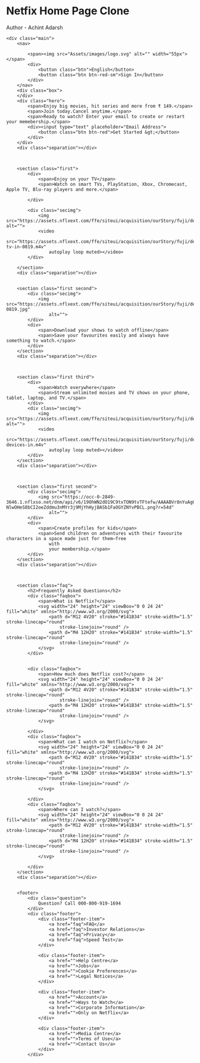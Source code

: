# Netfix Home Page Clone
Author - Achint Adarsh
<!DOCTYPE html>
<html lang="en">

<head>
    <meta charset="UTF-8">
    <meta name="viewport" content="width=device-width, initial-scale=1.0">
    <title>NetflixClone</title>
    <link rel="stylesheet" href="style.css">
</head>

<body>

    <div class="main">
        <nav>

            <span><img src="Assets/images/logo.svg" alt="" width="55px"></span>
            <div>
                <button class="btn">English</button>
                <button class="btn btn-red-sm">Sign In</button>
            </div>
        </nav>
        <div class="box">
        </div>
        <div class="hero">
            <span>Enjoy big movies, hit series and more from ₹ 149.</span>
            <span>Join today.Cancel anytime.</span>
            <span>Ready to watch? Enter your email to create or restart your memebership.</span>
            <div><input type="text" placeholder="Email Address">
                <button class="btn btn-red">Get Started &gt;</button>
            </div>
        </div>
        <div class="separation"></div>



        <section class="first">
            <div>
                <span>Enjoy on your TV</span>
                <span>Watch on smart TVs, PlayStation, Xbox, Chromecast, Apple TV, Blu-ray players and more.</span>

            </div>

            <div class="secimg">
                <img src="https://assets.nflxext.com/ffe/siteui/acquisition/ourStory/fuji/desktop/tv.png" alt="">
                <video
                    src="https://assets.nflxext.com/ffe/siteui/acquisition/ourStory/fuji/desktop/video-tv-in-0819.m4v"
                    autoplay loop muted></video>
            </div>

        </section>
        <div class="separation"></div>


        <section class="first second">
            <div class="secimg">
                <img src="https://assets.nflxext.com/ffe/siteui/acquisition/ourStory/fuji/desktop/mobile-0819.jpg"
                    alt="">
            </div>
            <div>
                <span>Download your shows to watch offline</span>
                <span>Save your favourites easily and always have something to watch.</span>
            </div>
        </section>
        <div class="separation"></div>



        <section class="first third">
            <div>
                <span>Watch everywhere</span>
                <span>Stream unlimited movies and TV shows on your phone, tablet, laptop, and TV.</span>
            </div>
            <div class="secimg">
                <img src="https://assets.nflxext.com/ffe/siteui/acquisition/ourStory/fuji/desktop/tv.png" alt="">
                <video
                    src="https://assets.nflxext.com/ffe/siteui/acquisition/ourStory/fuji/desktop/video-devices-in.m4v"
                    autoplay loop muted></video>
            </div>
        </section>
        <div class="separation"></div>



        <section class="first second">
            <div class="secimg">
                <img src="https://occ-0-2849-3646.1.nflxso.net/dnm/api/v6/19OhWN2dO19C9txTON9tvTFtefw/AAAABVr8nYuAg0xDpXDv0VI9HUoH7r2aGp4TKRCsKNQrMwxzTtr-NlwOHeS8bCI2oeZddmu3nMYr3j9MjYhHyjBASb1FaOGYZNYvPBCL.png?r=54d"
                    alt="">
            </div>
            <div>
                <span>Create profiles for kids</span>
                <span>Send children on adventures with their favourite characters in a space made just for them—free
                    with
                    your membership.</span>
            </div>
        </section>
        <div class="separation"></div>



        <section class="faq">
            <h2>Frequently Asked Questions</h2>
            <div class="faqbox">
                <span>What is Netflix?</span>
                <svg width="24" height="24" viewBox="0 0 24 24" fill="white" xmlns="http://www.w3.org/2000/svg">
                    <path d="M12 4V20" stroke="#141B34" stroke-width="1.5" stroke-linecap="round"
                        stroke-linejoin="round" />
                    <path d="M4 12H20" stroke="#141B34" stroke-width="1.5" stroke-linecap="round"
                        stroke-linejoin="round" />
                </svg>
            </div>


            <div class="faqbox">
                <span>How much does Netflix cost?</span>
                <svg width="24" height="24" viewBox="0 0 24 24" fill="white" xmlns="http://www.w3.org/2000/svg">
                    <path d="M12 4V20" stroke="#141B34" stroke-width="1.5" stroke-linecap="round"
                        stroke-linejoin="round" />
                    <path d="M4 12H20" stroke="#141B34" stroke-width="1.5" stroke-linecap="round"
                        stroke-linejoin="round" />
                </svg>

            </div>
            <div class="faqbox">
                <span>What can I watch on Netflix?</span>
                <svg width="24" height="24" viewBox="0 0 24 24" fill="white" xmlns="http://www.w3.org/2000/svg">
                    <path d="M12 4V20" stroke="#141B34" stroke-width="1.5" stroke-linecap="round"
                        stroke-linejoin="round" />
                    <path d="M4 12H20" stroke="#141B34" stroke-width="1.5" stroke-linecap="round"
                        stroke-linejoin="round" />
                </svg>

            </div>
            <div class="faqbox">
                <span>Where can I watch?</span>
                <svg width="24" height="24" viewBox="0 0 24 24" fill="white" xmlns="http://www.w3.org/2000/svg">
                    <path d="M12 4V20" stroke="#141B34" stroke-width="1.5" stroke-linecap="round"
                        stroke-linejoin="round" />
                    <path d="M4 12H20" stroke="#141B34" stroke-width="1.5" stroke-linecap="round"
                        stroke-linejoin="round" />
                </svg>

            </div>
        </section>
        <div class="separation"></div>


        <footer>
            <div class="question">
                Question? Call 000-800-919-1694
            </div>
            <div class="footer">
                <div class="footer-item">
                    <a href="faq">FAQ</a>
                    <a href="faq">Investor Relations</a>
                    <a href="faq">Privacy</a>
                    <a href="faq">Speed Test</a>
                </div>

                <div class="footer-item">
                    <a href="">Help Centre</a>
                    <a href="">Jobs</a>
                    <a href="">Cookie Preferences</a>
                    <a href="">Legal Notices</a>
                </div>

                <div class="footer-item">
                    <a href="">Account</a>
                    <a href="">Ways to Watch</a>
                    <a href="">Corporate Information</a>
                    <a href="">Only on Netflix</a>
                </div>

                <div class="footer-item">
                    <a href="">Media Centre</a>
                    <a href="">Terms of Use</a>
                    <a href="">Contact Us</a>
                </div>
            </div>
